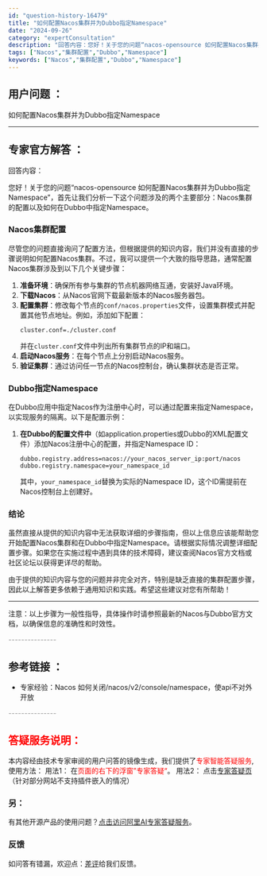 ```yaml
---
id: "question-history-16479"
title: "如何配置Nacos集群并为Dubbo指定Namespace"
date: "2024-09-26"
category: "expertConsultation"
description: "回答内容：您好！关于您的问题“nacos-opensource 如何配置Nacos集群并为Dubbo指定Namespace”，首先让我们分析一下这个问题涉及的两个主要部分：Nacos集群的配置以及如何在Dubbo中指定Namespace。### Nacos集群配置尽管您的问题直接询问了配置方法，但根"
tags: ["Nacos","集群配置","Dubbo","Namespace"]
keywords: ["Nacos","集群配置","Dubbo","Namespace"]
---
```


## 用户问题 ： 
 如何配置Nacos集群并为Dubbo指定Namespace  

---------------
## 专家官方解答 ：

回答内容：

您好！关于您的问题“nacos-opensource 如何配置Nacos集群并为Dubbo指定Namespace”，首先让我们分析一下这个问题涉及的两个主要部分：Nacos集群的配置以及如何在Dubbo中指定Namespace。

### Nacos集群配置

尽管您的问题直接询问了配置方法，但根据提供的知识内容，我们并没有直接的步骤说明如何配置Nacos集群。不过，我可以提供一个大致的指导思路，通常配置Nacos集群涉及到以下几个关键步骤：

1. **准备环境**：确保所有参与集群的节点机器网络互通，安装好Java环境。
2. **下载Nacos**：从Nacos官网下载最新版本的Nacos服务器包。
3. **配置集群**：修改每个节点的`conf/nacos.properties`文件，设置集群模式并配置其他节点地址。例如，添加如下配置：
   ```
   cluster.conf=./cluster.conf
   ```
   并在`cluster.conf`文件中列出所有集群节点的IP和端口。
4. **启动Nacos服务**：在每个节点上分别启动Nacos服务。
5. **验证集群**：通过访问任一节点的Nacos控制台，确认集群状态是否正常。

### Dubbo指定Namespace

在Dubbo应用中指定Nacos作为注册中心时，可以通过配置来指定Namespace，以实现服务的隔离。以下是配置示例：

1. **在Dubbo的配置文件中**（如application.properties或Dubbo的XML配置文件）添加Nacos注册中心的配置，并指定Namespace ID：
   ```properties
   dubbo.registry.address=nacos://your_nacos_server_ip:port/nacos
   dubbo.registry.namespace=your_namespace_id
   ```
   其中，`your_namespace_id`替换为实际的Namespace ID，这个ID需提前在Nacos控制台上创建好。

### 结论

虽然直接从提供的知识内容中无法获取详细的步骤指南，但以上信息应该能帮助您开始配置Nacos集群和在Dubbo中指定Namespace。请根据实际情况调整详细配置步骤。如果您在实施过程中遇到具体的技术障碍，建议查阅Nacos官方文档或社区论坛以获得更详尽的帮助。

由于提供的知识内容与您的问题并非完全对齐，特别是缺乏直接的集群配置步骤，因此以上解答更多依赖于通用知识和实践。希望这些建议对您有所帮助！

---

注意：以上步骤为一般性指导，具体操作时请参照最新的Nacos与Dubbo官方文档，以确保信息的准确性和时效性。


<font color="#949494">---------------</font> 


## 参考链接 ：

* 专家经验：Nacos 如何关闭/nacos/v2/console/namespace，使api不对外开放 


 <font color="#949494">---------------</font> 
 


## <font color="#FF0000">答疑服务说明：</font> 

本内容经由技术专家审阅的用户问答的镜像生成，我们提供了<font color="#FF0000">专家智能答疑服务</font>,使用方法：
用法1： 在<font color="#FF0000">页面的右下的浮窗”专家答疑“</font>。
用法2： 点击[专家答疑页](https://answer.opensource.alibaba.com/docs/intro)（针对部分网站不支持插件嵌入的情况）
### 另：


有其他开源产品的使用问题？[点击访问阿里AI专家答疑服务](https://answer.opensource.alibaba.com/docs/intro)。
### 反馈
如问答有错漏，欢迎点：[差评](https://ai.nacos.io/user/feedbackByEnhancerGradePOJOID?enhancerGradePOJOId=16484)给我们反馈。
